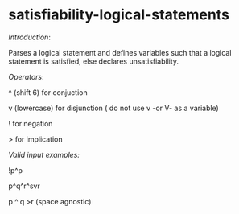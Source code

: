 # satisfiability-logical-statements

*Introduction*:


Parses a logical statement and defines variables such that a logical statement is satisfied, else declares unsatisfiability.



*Operators*:

^ (shift 6) for conjuction

v (lowercase) for disjunction ( do not use v -or V- as a variable)


! for negation


\> for implication


*Valid input examples:*

!p^p

p^q^r^svr


p    ^ q >r (space agnostic)



